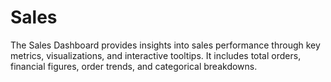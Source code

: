 # Sales
The Sales Dashboard provides insights into sales performance through key metrics, visualizations, and interactive tooltips. It includes total orders, financial figures, order trends, and categorical breakdowns.
